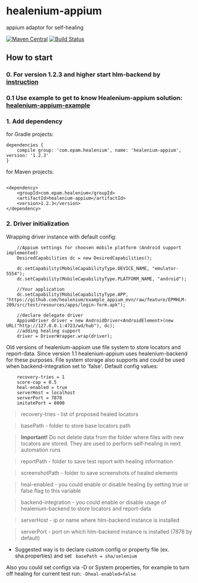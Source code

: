 # healenium-appium
appium adaptor for self-healing

[![Maven Central](https://maven-badges.herokuapp.com/maven-central/com.epam.healenium/healenium-appium/badge.svg)](https://maven-badges.herokuapp.com/maven-central/com.epam.healenium/healenium-appium/)
[![Build Status](https://github.com/healenium/healenium-appium/workflows/Java-CI-test/badge.svg)](https://github.com/healenium/healenium-appium/workflows/Java-CI-test/badge.svg)

## How to start

### 0. For version 1.2.3 and higher start hlm-backend by [instruction](https://github.com/healenium/healenium-backend) 

### 0.1 Use example to get to know Healenium-appium solution: [healenium-appium-example](https://github.com/healenium/example_appium_mvn)

### 1. Add dependency 

for Gradle projects:
``` 
dependencies {
    compile group: 'com.epam.healenium', name: 'healenium-appium', version: '1.2.3'
}
```

for Maven projects:
``` 

<dependency>
	<groupId>com.epam.healenium</groupId>
	<artifactId>healenium-appium</artifactId>
	<version>1.2.3</version>
</dependency>
```
### 2. Driver initialization
 Wrapping driver instance with default config:
``` 
    //Appium settings for choosen mobile platform (Android support implemented)
    DesiredCapabilities dc = new DesiredCapabilities();

    dc.setCapability(MobileCapabilityType.DEVICE_NAME, "emulator-5554");
    dc.setCapability(MobileCapabilityType.PLATFORM_NAME, "android");
    
    //Your application
    dc.setCapability(MobileCapabilityType.APP, "https://github.com/healenium/example_appium_mvn/raw/feature/EPMHLM-209/src/test/resources/apps/login-form.apk");

    //declare delegate driver
    AppiumDriver driver = new AndroidDriver<AndroidElement>(new URL("http://127.0.0.1:4723/wd/hub"), dc);
    //adding healing support
    driver = DriverWrapper.wrap(driver);
 ```
 Old versions of healenium-appium use file system to store locators and report-data. Since version 1.1 
 healenium-appium uses healenium-backend for these purposes. File system storage also supports and could
 be used when backend-integration set to 'false'.
 Default config values:
``` 
	recovery-tries = 1
	score-cap = 0.5
	heal-enabled = true
	serverHost = localhost
	serverPort = 7878
	imitatePort = 8000
 ```

 > recovery-tries - list of proposed healed locators

 > basePath - folder to store base locators path

 > **Important!** Do not delete data from the folder where files with new locators are stored. They are used to perform self-healing in next automation runs

 > reportPath - folder to save test report with healing information

 > screenshotPath - folder to save screenshots of healed elements

 > heal-enabled - you could enable or disable healing by setting true or false flag to this variable

 > backend-integration - you could enable or disable usage of healenium-backend to store locators and report-data
 
 > serverHost - ip or name where hlm-backend instance is installed
 
 > serverPort - port on which hlm-backend instance is installed (7878 by default)

* Suggested way is to declare custom config or property file (ex. sha.properties) and set
``` basePath = sha/selenium```

Also you could set configs via -D or System properties, for example to turn off healing for current test run:
```-Dheal-enabled=false```
